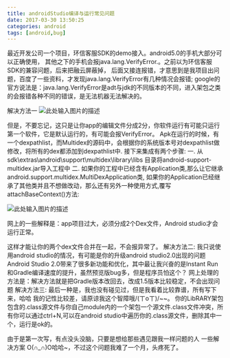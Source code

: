 ```yaml
---
title: androidStudio编译与运行常见问题
date: 2017-03-30 13:50:25
categories: android
tags: [android,bug]
---
```

最近开发公司一个项目，环信客服SDK的demo接入。android5.0的手机大部分可以正确使用，
其他之下的手机会报java.lang.VerifyError.。之前以为环信客服SDK的兼容问题，后来把融云屏蔽掉，
后面又接连报错，才意思到是我项目出问题，百度了一些资料，才发现java.lang.VerifyError有几种情况会报错;
google的官方说法是：java.lang.VerifyError是adt与jdk的不同版本的不同，进入架包之类的会报错各种不同的错误，是无法机器无法解决的。
<!-- more --> 
解决方法一
![此处输入图片的描述][1]

但是，不要忘记，这只是让你app的编辑文件分成2分，你软件运行有可能只运行第一个软件，它是默认运行的，有可能会报VerifyError。
Apk在运行的时候，有一个dexpathlist，而Multidex的源码中，会根据你的系统版本号对dexpathlist做修改，将所有的dex都添加到dexpathlist中.
接下来集成有两个步骤:
一. 从sdk\extras\android\support\multidex\library\libs 目录将android-support-multidex.jar导入工程中
二. 如果你的工程中已经含有Application类,那么让它继承android.support.multidex.MultiDexApplication类,
     如果你的Application已经继承了其他类并且不想做改动，那么还有另外一种使用方式,覆写attachBaseContext()方法:
     
![此处输入图片的描述][2]     

网上的一些解释是：app项目过大，必须分成2个Dex文件，Android studio才会运行正常。

这样才能让你的两个dex文件合并在一起，不会报异常了。
解决方法二:
我只说使用android studio的情况，有可能是你的升级android studio2.0出现的问题 Android Studio 2.0带来了很多新功能和优化，其中最让我兴奋的是Instant Run和Gradle编译速度的提升，虽然预览版bug多，但是程序员怕这个？
网上处理的方法是：解决方法就是把Gradle版本改回去，改成1.5版本比较稳定，不会出现问题
解决方法三:
最后一种是，我也没有碰见过，但是我看着比较靠谱，所有写下来，哈哈  我的记性比较差，请原谅我这个智障哦/(ㄒoㄒ)/~~。
你的LibRARY架包包含的.class源文件与你自己module内的一个架包一个源文件.class文件冲突，所有你可以通过ctrl+N,可以在android studio中遍历你的.class源文件，删除其中一个，运行是ok的。


由于是第一次写，有点没头没脑，只要是想给那些遇见跟我一样问题的人  一些解决方案 O(∩_∩)O哈哈~，不过这个问题我难了一个月，头疼死了。


  [1]: http://wx1.sinaimg.cn/mw690/005zrb37gy1fe4ts34rolj30fy08v0ta.jpg
  [2]: http://wx4.sinaimg.cn/mw690/005zrb37gy1fe4ttmdlavj30jq06iwen.jpg